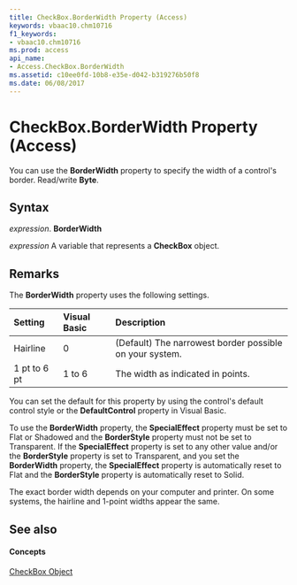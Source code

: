 ```yaml
---
title: CheckBox.BorderWidth Property (Access)
keywords: vbaac10.chm10716
f1_keywords:
- vbaac10.chm10716
ms.prod: access
api_name:
- Access.CheckBox.BorderWidth
ms.assetid: c10ee0fd-10b8-e35e-d042-b319276b50f8
ms.date: 06/08/2017
---
```



# CheckBox.BorderWidth Property (Access)

You can use the **BorderWidth** property to specify the width of a control's border. Read/write **Byte**.


## Syntax

 _expression_. **BorderWidth**

 _expression_ A variable that represents a **CheckBox** object.


## Remarks

The **BorderWidth** property uses the following settings.



|**Setting**|**Visual Basic**|**Description**|
|:-----|:-----|:-----|
|Hairline|0|(Default) The narrowest border possible on your system.|
|1 pt to 6 pt|1 to 6|The width as indicated in points.|
You can set the default for this property by using the control's default control style or the **DefaultControl** property in Visual Basic.

To use the **BorderWidth** property, the **SpecialEffect** property must be set to Flat or Shadowed and the **BorderStyle** property must not be set to Transparent. If the **SpecialEffect** property is set to any other value and/or the **BorderStyle** property is set to Transparent, and you set the **BorderWidth** property, the **SpecialEffect** property is automatically reset to Flat and the **BorderStyle** property is automatically reset to Solid.

The exact border width depends on your computer and printer. On some systems, the hairline and 1-point widths appear the same.


## See also


#### Concepts


[CheckBox Object](checkbox-object-access.md)

